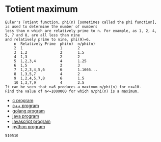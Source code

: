 # Totient maximum

```
Euler's Totient function, phi(n) [sometimes called the phi function], is used to determine the number of numbers
less than n which are relatively prime to n. For example, as 1, 2, 4, 5, 7 and 8, are all less than nine
and relatively prime to nine, phi(9)=6.
    n  Relatively Prime  phi(n)  n/phi(n)
    2  1                 1       2
    3  1,2               2       1.5
    4  1,3               2       2
    5  1,2,3,4           4       1.25
    6  1,5               2       3
    7  1,2,3,4,5,6       6       1.1666...
    8  1,3,5,7           4       2
    9  1,2,4,5,7,8       6       1.5
    10 1,3,7,9           4       2.5
It can be seen that n=6 produces a maximum n/phi(n) for n<=10.
Find the value of n<=1000000 for which n/phi(n) is a maximum.
```

* [c program](Problem069.c)
* [c++ program](Problem069.cpp)
* [golang program](Problem069.go)
* [java program](Problem069.java)
* [javascript program](Problem069.js)
* [python program](Problem069.py)

```
510510
```
